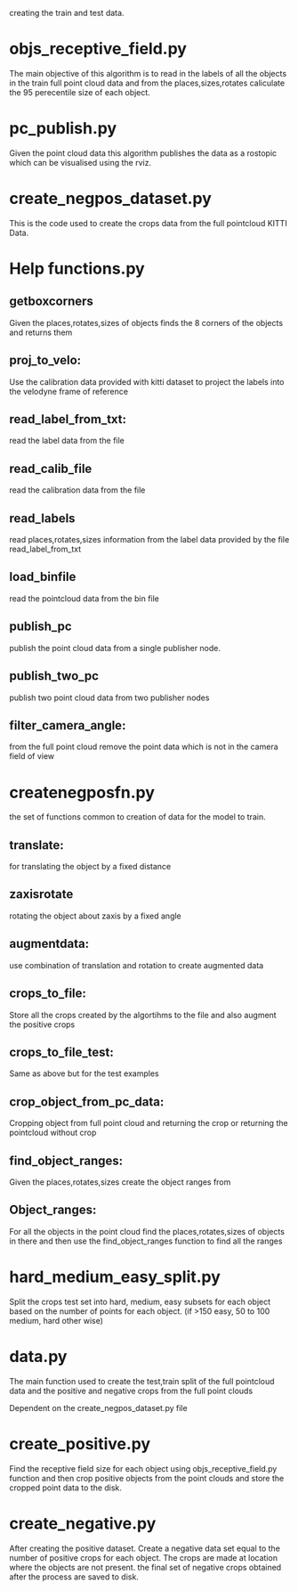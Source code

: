 creating the train and test data.

# objs_receptive_field.py
The main objective of this algorithm is to read in the labels of all the objects in the train full point cloud data and from the places,sizes,rotates caliculate the 95 perecentile size of each object.

# pc_publish.py
Given the point cloud data this algorithm publishes the data as a rostopic which can be visualised using the rviz.

# create_negpos_dataset.py
This is the code used to create the crops data from the full pointcloud KITTI Data.

# Help functions.py
## getboxcorners
Given the places,rotates,sizes of objects finds the 8 corners of the objects and returns them
## proj_to_velo:
Use the calibration data provided with kitti dataset to project the labels into the velodyne frame of reference
## read_label_from_txt:
read the label data from the file

## read_calib_file
read the calibration data from the file
## read_labels
read places,rotates,sizes information from the label data provided by the file read_label_from_txt
## load_binfile
read the pointcloud data from the bin file
## publish_pc
publish the point cloud data from a single publisher node.
## publish_two_pc
publish two point cloud data from two publisher nodes
## filter_camera_angle:
from the full point cloud remove the point data which is not in the camera field of view

# createnegposfn.py
the set of functions common to creation of data for the model to train.

## translate:
for translating the object by a fixed distance
## zaxisrotate
rotating the object about zaxis by a fixed angle
## augmentdata:
use combination of translation and rotation to create augmented data
## crops_to_file:
Store all the crops created by the algortihms to the file and also augment the positive crops 
## crops_to_file_test:
Same as above but for the test examples
## crop_object_from_pc_data:
Cropping object from full point cloud and returning the crop or returning the pointcloud without crop
## find_object_ranges:
Given the places,rotates,sizes create the object ranges from
## Object_ranges: 
For all the objects in the point cloud  find the places,rotates,sizes of objects in there and then use the find_object_ranges function to find all the ranges

# hard_medium_easy_split.py
Split the crops test set into hard, medium, easy subsets for each object based on the number of points for each object. (if >150 easy, 50 to 100 medium, hard other wise)

# data.py
The main function used to create the test,train split of the full pointcloud data and the positive and negative crops from the full point clouds

Dependent on the create_negpos_dataset.py file

# create_positive.py
Find the receptive field size for each object using objs_receptive_field.py function and then crop positive objects from the point clouds and store the cropped point data to the disk.

# create_negative.py
After creating the positive dataset. Create a negative data set equal to the number of positive crops for each object. The crops are made at location where the objects are not present. the final set of negative crops obtained after the process are saved to disk.


